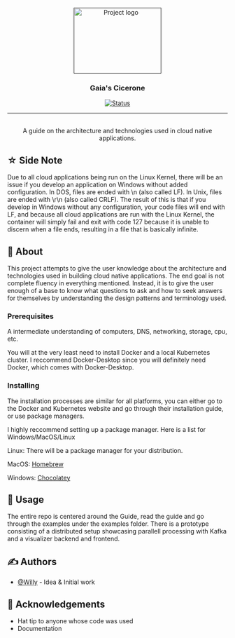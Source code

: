 <p align="center">
  <a href="" rel="noopener">
 <img width=200px height=150px src="https://gaiatheblog.files.wordpress.com/2016/02/gaia-the-blog.png?w=225&h=300" alt="Project logo"></a>
</p>

<h3 align="center">Gaia's Cicerone</h3>

<div align="center">

[![Status](https://img.shields.io/badge/status-active-success.svg)]()

</div>

---

<p align="center"> 
    <br> A guide on the architecture and technologies used in cloud native applications.
</p>

## ☆ Side Note <a name = "Side Note"></a>

Due to all cloud applications being run on the Linux Kernel, there will be an issue if you develop an application on Windows without added configuration. In DOS, files are ended with \n (also called LF). In Unix, files are ended with \r\n (also called CRLF). The result of this is that if you develop in Windows without any configuration, your code files will end with LF, and because all cloud applications are run with the Linux Kernel, the container will simply fail and exit with code 127 because it is unable to discern when a file ends, resulting in a file that is basically infinite.


## 🧐 About <a name = "about"></a>

This project attempts to give the user knowledge about the architecture and technologies used in building cloud native applications. The end goal is not complete fluency in everything mentioned. Instead, it is to give the user enough of a base to know what questions to ask and how to seek answers for themselves by understanding the design patterns and terminology used.


### Prerequisites

A intermediate understanding of computers, DNS, networking, storage, cpu, etc.

You will at the very least need to install Docker and a local Kubernetes cluster. I reccommend Docker-Desktop since you will definitely need Docker, which comes with Docker-Desktop.

### Installing

The installation processes are similar for all platforms, you can either go to the Docker and Kubernetes website and go through their installation guide, or use package managers. 

I highly reccommend setting up a package manager. Here is a list for Windows/MacOS/Linux

Linux: There will be a package manager for your distribution.

MacOS: [Homebrew](https://brew.sh)

Windows: [Chocolatey](https://chocolatey.org)


## 🎈 Usage <a name="usage"></a>

The entire repo is centered around the Guide, read the guide and go through the examples under the examples folder. There is a prototype consisting of a distributed setup showcasing parallell processing with Kafka and a visualizer backend and frontend.


## ✍️ Authors <a name = "authors"></a>

- [@Willy](https://github.com/trashpandarecon) - Idea & Initial work


## 🎉 Acknowledgements <a name = "acknowledgement"></a>

- Hat tip to anyone whose code was used
- Documentation
